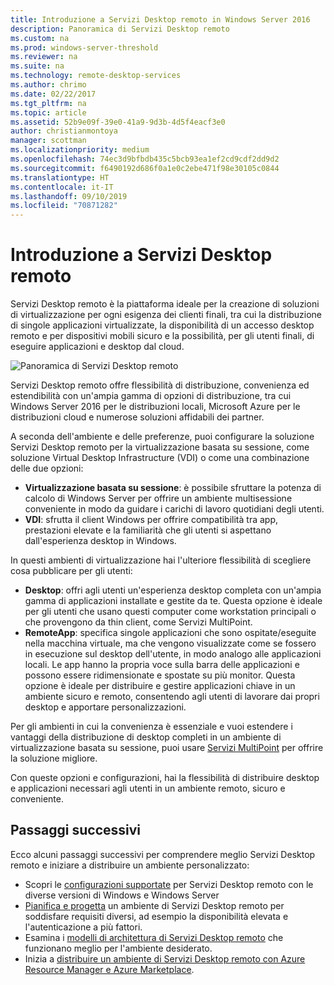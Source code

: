 ```yaml
---
title: Introduzione a Servizi Desktop remoto in Windows Server 2016
description: Panoramica di Servizi Desktop remoto
ms.custom: na
ms.prod: windows-server-threshold
ms.reviewer: na
ms.suite: na
ms.technology: remote-desktop-services
ms.author: chrimo
ms.date: 02/22/2017
ms.tgt_pltfrm: na
ms.topic: article
ms.assetid: 52b9e09f-39e0-41a9-9d3b-4d5f4eacf3e0
author: christianmontoya
manager: scottman
ms.localizationpriority: medium
ms.openlocfilehash: 74ec3d9bfbdb435c5bcb93ea1ef2cd9cdf2dd9d2
ms.sourcegitcommit: f6490192d686f0a1e0c2ebe471f98e30105c0844
ms.translationtype: HT
ms.contentlocale: it-IT
ms.lasthandoff: 09/10/2019
ms.locfileid: "70871282"
---
```

# <a name="welcome-to-remote-desktop-services"></a>Introduzione a Servizi Desktop remoto 

Servizi Desktop remoto è la piattaforma ideale per la creazione di soluzioni di virtualizzazione per ogni esigenza dei clienti finali, tra cui la distribuzione di singole applicazioni virtualizzate, la disponibilità di un accesso desktop remoto e per dispositivi mobili sicuro e la possibilità, per gli utenti finali, di eseguire applicazioni e desktop dal cloud.

![Panoramica di Servizi Desktop remoto](./media/rds-overview.png)

Servizi Desktop remoto offre flessibilità di distribuzione, convenienza ed estendibilità con un'ampia gamma di opzioni di distribuzione, tra cui Windows Server 2016 per le distribuzioni locali, Microsoft Azure per le distribuzioni cloud e numerose soluzioni affidabili dei partner.

A seconda dell'ambiente e delle preferenze, puoi configurare la soluzione Servizi Desktop remoto per la virtualizzazione basata su sessione, come soluzione Virtual Desktop Infrastructure (VDI) o come una combinazione delle due opzioni:

- **Virtualizzazione basata su sessione**: è possibile sfruttare la potenza di calcolo di Windows Server per offrire un ambiente multisessione conveniente in modo da guidare i carichi di lavoro quotidiani degli utenti.
- **VDI**: sfrutta il client Windows per offrire compatibilità tra app, prestazioni elevate e la familiarità che gli utenti si aspettano dall'esperienza desktop in Windows.

In questi ambienti di virtualizzazione hai l'ulteriore flessibilità di scegliere cosa pubblicare per gli utenti:

- **Desktop**: offri agli utenti un'esperienza desktop completa con un'ampia gamma di applicazioni installate e gestite da te. Questa opzione è ideale per gli utenti che usano questi computer come workstation principali o che provengono da thin client, come Servizi MultiPoint.
- **RemoteApp**: specifica singole applicazioni che sono ospitate/eseguite nella macchina virtuale, ma che vengono visualizzate come se fossero in esecuzione sul desktop dell'utente, in modo analogo alle applicazioni locali. Le app hanno la propria voce sulla barra delle applicazioni e possono essere ridimensionate e spostate su più monitor. Questa opzione è ideale per distribuire e gestire applicazioni chiave in un ambiente sicuro e remoto, consentendo agli utenti di lavorare dai propri desktop e apportare personalizzazioni.

Per gli ambienti in cui la convenienza è essenziale e vuoi estendere i vantaggi della distribuzione di desktop completi in un ambiente di virtualizzazione basata su sessione, puoi usare [Servizi MultiPoint](../multipoint-services/multipoint-services.md) per offrire la soluzione migliore. 

Con queste opzioni e configurazioni, hai la flessibilità di distribuire desktop e applicazioni necessari agli utenti in un ambiente remoto, sicuro e conveniente.

## <a name="next-steps"></a>Passaggi successivi

Ecco alcuni passaggi successivi per comprendere meglio Servizi Desktop remoto e iniziare a distribuire un ambiente personalizzato:
-   Scopri le [configurazioni supportate](rds-supported-config.md) per Servizi Desktop remoto con le diverse versioni di Windows e Windows Server
-   [Pianifica e progetta](rds-plan-and-design.md) un ambiente di Servizi Desktop remoto per soddisfare requisiti diversi, ad esempio la disponibilità elevata e l'autenticazione a più fattori.
-   Esamina i [modelli di architettura di Servizi Desktop remoto](desktop-hosting-logical-architecture.md) che funzionano meglio per l'ambiente desiderato.
-   Inizia a [distribuire un ambiente di Servizi Desktop remoto con Azure Resource Manager e Azure Marketplace](rds-in-azure.md).
